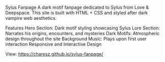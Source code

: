 Sylus Fanpage 
A dark motif fanpage dedicated to Sylus from Love & Deepspace.
This site is built with HTML + CSS and styled after dark vampire web aesthetics.

Features
Hero Section: Dark motif styling showcasing Sylus
Lore Section: Narrates his origins, encounters, and mysteries
Dark Motifs: Atmospheric design throughout the site
Background Music: Plays upon first user interaction
Responsive and Interactive Design

View: https://charesz.github.io/sylus-fanpage/
